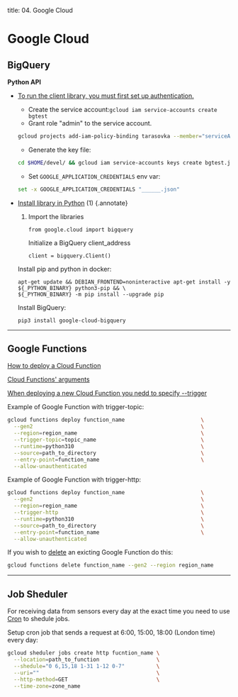 title: 04. Google Cloud

# **Google Cloud**

## **BigQuery**

**Python API**

* [To run the client library, you must first set up authentication.](https://cloud.google.com/bigquery/docs/reference/libraries#setting_up_authentication)

    * Create the service account:```gcloud iam service-accounts create bgtest```
    * Grant role "admin" to the service account.
    ```bash
    gcloud projects add-iam-policy-binding tarasovka --member="serviceAccount:bgtest@project_name.iam.gserviceaccount.com" --role=roles/admin
    ```

    * Generate the key file:
    ```bash
    cd $HOME/devel/ && gcloud iam service-accounts keys create bgtest.json --iam-account=bgtest@project_name.iam.gserviceaccount.com
    ```

    * Set `GOOGLE_APPLICATION_CREDENTIALS` env var:
    ```bash
    set -x GOOGLE_APPLICATION_CREDENTIALS "______.json"
    ```

* [Install library in Python](https://cloud.google.com/bigquery/docs/reference/libraries#installing_the_client_library) (1)
{.annotate}

    1. Import the libraries

        ```
        from google.cloud import bigquery
        ```

        Initialize a BigQuery client_address

        ```
        client = bigquery.Client()
        ```

    Install pip and python in docker:
    ```
    apt-get update && DEBIAN_FRONTEND=noninteractive apt-get install -y ${_PYTHON_BINARY} python3-pip && \
    ${_PYTHON_BINARY} -m pip install --upgrade pip
    ```
    Install BigQuery:
    ```
    pip3 install google-cloud-bigquery
    ```





---------------------------------------------------------------------------------------------------------

## **Google Functions**


[How to deploy a Cloud Function](https://cloud.google.com/functions/docs/deploy#from-local-machine)

[Cloud Functions' arguments](https://cloud.google.com/sdk/gcloud/reference/functions/deploy)

[When deploying a new Cloud Function you nedd to specify --trigger](https://cloud.google.com/sdk/gcloud/reference/functions/deploy#--trigger-http)

Example of Google Function with trigger-topic:
```bash
gcloud functions deploy function_name                        \
  --gen2                                                     \
  --region=region_name                                       \
  --trigger-topic=topic_name                                 \
  --runtime=python310                                        \
  --source=path_to_directory                                 \
  --entry-point=function_name                                \
  --allow-unauthenticated
```

Example of Google Function with trigger-http:
```bash
gcloud functions deploy function_name                        \
  --gen2                                                     \
  --region=region_name                                       \
  --trigger-http                                             \
  --runtime=python310                                        \
  --source=path_to_directory                                 \
  --entry-point=function_name                                \
  --allow-unauthenticated
```

If you wish to [delete](https://cloud.google.com/functions/docs/tutorials/http#deleting_the_cloud_function) an exicting Google Function do this:

```bash
gcloud functions delete function_name --gen2 --region region_name
```







---------------------------------------------------------------------------------------------------------

## **Job Sheduler**

For receiving data from sensors every day at the exact time you need to use [Cron](https://en.wikipedia.org/wiki/Cron) to shedule jobs.




Setup cron job that sends a request at 6:00, 15:00, 18:00 (London time) every day:

```bash
gcloud sheduler jobs create http fucntion_name \
  --location=path_to_function                  \
  --shedule="0 6,15,18 1-31 1-12 0-7"          \
  --uri=""                                     \
  --http-method=GET                            \
  --time-zone=zone_name
```
